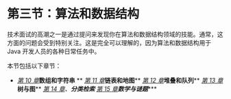 # 第三节：算法和数据结构

技术面试的高潮之一是通过提问来发现你在算法和数据结构领域的技能。通常，这方面的问题会受到特别关注。这是完全可以理解的，因为算法和数据结构用于 Java 开发人员的各种日常任务中。

本节包括以下章节：

*   [*第 10 章*](10.html#_idTextAnchor217)**数组和字符串**
**   [*第 11 章*](11.html#_idTextAnchor252)**链表和地图****   [*第 12 章*](12.html#_idTextAnchor276)**堆叠和队列****   [*第 13 章*](13.html#_idTextAnchor295)**树与图****   [*第 14 章*](14.html#_idTextAnchor340)*、**分类检索**   [*第 15 章*](15.html#_idTextAnchor371)**数学与谜题******